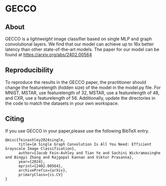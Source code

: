 # GECCO
## About
GECCO is a _lightweight_ image classifier based on single MLP and graph convolutional layers. We find that our model can achieve up to 16x better latency than other state-of-the-art models. The paper for our model can be found at https://arxiv.org/abs/2402.00564
## Reproducibility
To reproduce the results in the GECCO paper, the practitioner should change the featurelength (hidden size) of the model in the model.py file. For MNIST, MSTAR, use featurelength of 32, MSTAR, use a featurelength of 48, and CXR, use a featurelength of 56. 
Additionally, update the directories in the code to match the datasets in your own workspace.
## Citing
If you use GECCO in your paper,please use the following BibTeX entry.
```
@misc{feinashley2024single,
      title={A Single Graph Convolution Is All You Need: Efficient Grayscale Image Classification}, 
      author={Jacob Fein-Ashley and Tian Ye and Sachini Wickramasinghe and Bingyi Zhang and Rajgopal Kannan and Viktor Prasanna},
      year={2024},
      eprint={2402.00564},
      archivePrefix={arXiv},
      primaryClass={cs.CV}
}
```
